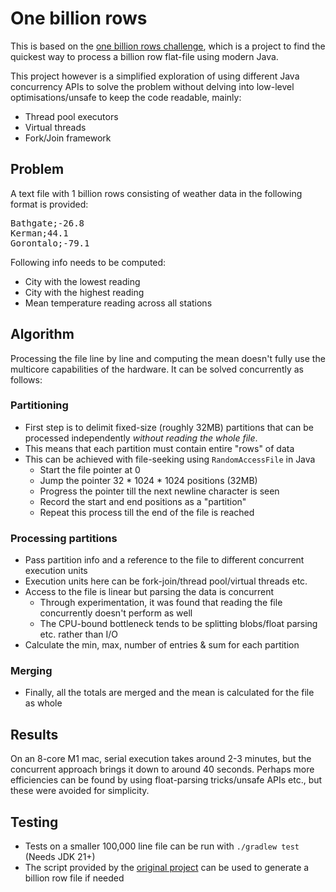 # One billion rows

This is based on the [one billion rows challenge](https://github.com/gunnarmorling/1brc), 
which is a project to find the quickest way to process a billion
row flat-file using modern Java.

This project however is a simplified exploration of using different Java concurrency APIs 
to solve the problem without delving into low-level optimisations/unsafe to keep the code readable, mainly:
- Thread pool executors
- Virtual threads
- Fork/Join framework

## Problem 
A text file with 1 billion rows consisting of weather data in the following format is provided:
<pre>
Bathgate;-26.8
Kerman;44.1
Gorontalo;-79.1
</pre>
Following info needs to be computed:
- City with the lowest reading
- City with the highest reading
- Mean temperature reading across all stations

## Algorithm 
Processing the file line by line and computing the mean doesn't fully use the multicore capabilities of the hardware. It can be solved concurrently as follows:

### Partitioning
- First step is to delimit fixed-size (roughly 32MB) partitions that can be processed independently *without reading the whole file*.
- This means that each partition must contain entire "rows" of data
- This can be achieved with file-seeking using `RandomAccessFile` in Java
  - Start the file pointer at 0
  - Jump the pointer 32 * 1024 * 1024 positions (32MB)
  - Progress the pointer till the next newline character is seen
  - Record the start and end positions as a "partition"
  - Repeat this process till the end of the file is reached

### Processing partitions
- Pass partition info and a reference to the file to different concurrent execution units
- Execution units here can be fork-join/thread pool/virtual threads etc.
- Access to the file is linear but parsing the data is concurrent
  - Through experimentation, it was found that reading the file concurrently doesn't perform as well
  - The CPU-bound bottleneck tends to be splitting blobs/float parsing etc. rather than I/O
- Calculate the min, max, number of entries & sum for each partition

### Merging
- Finally, all the totals are merged and the mean is calculated for the file as whole

## Results
On an 8-core M1 mac, serial execution takes around 2-3 minutes, but the concurrent approach
brings it down to around 40 seconds.
Perhaps more efficiencies can be found by using float-parsing tricks/unsafe APIs etc., but these were  avoided for simplicity.

## Testing
- Tests on a smaller 100,000 line file can be run with `./gradlew test` (Needs JDK 21+)
- The script provided by the [original project](https://github.com/gunnarmorling/1brc/blob/main/src/main/python/create_measurements.py) can be used to generate a billion row file if needed

